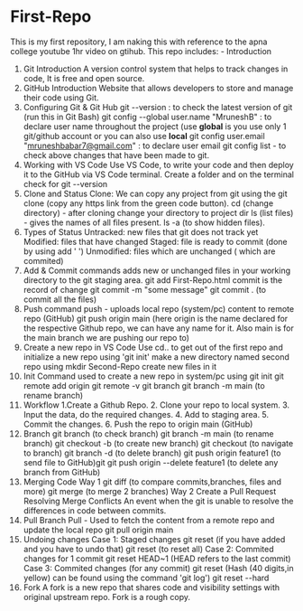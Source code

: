 # First-Repo
This is my first repository, I am naking this  with reference to the apna college youtube 1hr video on gtihub.
This repo includes: - 
Introduction
1. Git Introduction
     A version control system that helps to track changes in code, It is free and open source.
2. GitHub Introduction
     Website that allows developers to store and manage their code using Git.
4. Configuring Git & Git Hub
     git --version : to check the latest version of git (run this in Git Bash)
     git config --global user.name "MruneshB" : to declare user name throughout the project (use **global** is you use only 1 git/github account or you can also use **local**
     git config user.email "mruneshbabar7@gmail.com" : to declare user email
     git config list - to check above changes that have been made to git.
5. Working with VS Code
     Use VS Code, to write your code and then deploy it to the GitHub via VS Code terminal.
     Create a folder and on the terminal check for git --version
6. Clone and Status
     Clone: We can copy any project from git using the git clone (copy any https link from the green code button).
            cd (change directory) - after cloning change your directory to project dir
            ls (list files) - gives the names of all files present.
            ls -a (to show hidden files).
7. Types of Status
     Untracked: new files that git does not track yet
     Modified: files that have changed
     Staged: file is ready to commit (done by using add ' ')
     Unmodified: files which are unchanged ( which are commited)
8. Add & Commit commands
     adds new or unchanged files in your working directory to the git staging area.
          git add First-Repo.html
     commit is the record of change
          git commit -m "some message"
          git commit . (to commit all the files)
9. Push command
     push - uploads local repo (system/pc) content to remote repo (GitHub)
          git push origin main (here origin is the name declared for the respective Github repo, we can have any name for it. Also main is for the main branch we are pushing our repo to)
10. Create a new repo in VS Code 
        Use cd.. to get out of the first repo and initialize a new repo using 'git init'
        make a new directory named second repo using mkdir Second-Repo 
        create new files in it
11. Init Command
        used to create a new repo in system/pc using git init
        git remote add origin <link>
        git remote -v
        git branch
        git branch -m main (to rename branch)
12. Workflow 
        1.Create a Github Repo.
        2. Clone your repo to local system.
        3. Input the data, do the required changes.
        4. Add to staging area.
        5. Commit the changes.
        6. Push the repo to origin main (GitHub)
13. Branch
     git branch (to check branch)
     git branch -m main (to rename branch)
     git checkout -b <branchName> (to create new branch)
     git checkout <branchName> (to navigate to branch) 
     git branch -d <branchName> (to delete branch)
     git push origin feature1 (to send file to GitHub)git
     git push origin --delete feature1 (to delete any branch from GitHub)
14. Merging Code
     Way 1
          git diff <branchName> (to compare commits,branches, files and more)
          git merge <branchName> (to merge 2 branches)
     Way 2
          Create a Pull Request
     Resolving Merge Conflicts
        An event when the git is unable to resolve the differences in code between commits.
15. Pull Branch
      Pull - Used to fetch the content from a remote repo and update the local repo 
      git pull origin main
16. Undoing changes
      Case 1: Staged changes
          git reset <fileName> (if you have added and you have to undo that)
          git reset (to reset all)
      Case 2: Commited changes for 1 commit
          git reset HEAD~1 (HEAD refers to the last commit)
      Case 3: Commited changes (for any commit)
          git reset <CommitHash> (Hash (40 digits,in yellow) can be found using the command 'git log')
          git reset --hard <CommitHash> 
17. Fork
      A fork is a new repo that shares code and visibility settings with original upstream repo.
      Fork is a rough copy.